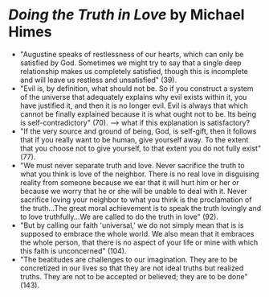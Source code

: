 
# *Doing the Truth in Love* by Michael Himes

* "Augustine speaks of restlessness of our hearts, which can only be satisfied by God.  Sometimes we might try to say that a single deep relationship makes us completely satisfied, though this is incomplete and will leave us restless and unsatisfied" (39).
* "Evil is, by definition, what should not be.  So if you construct a system of the universe that adequately explains why evil exists within it, you have justified it, and then it is no longer evil.  Evil is always that which cannot be finally explained because it is what ought not to be.  Its being is self-contradictory" (70). --> what if this explanation is satisfactory?
* "If the very source and ground of being, God, is self-gift, then it follows that if you really want to be human, give yourself away.  To the extent that you choose not to give yourself, to that extent you do not fully exist" (77).
* "We must never separate truth and love.  Never sacrifice the truth to what you think is love of the neighbor.  There is no real love in disguising reality from someone because we ear that it will hurt him or her or because we worry that he or she will be unable to deal with it.  Never sacrifice loving your neighbor to what you think is the proclamation of the truth...The great moral achievement is to speak the truth lovingly and to love truthfully...We are called to do the truth in love" (92).
* "But by calling our faith 'universal,' we do not simply mean that is is supposed to embrace the whole world.  We also mean that it embraces the whole person, that there is no aspect of your life or mine with which this faith is unconcerned" (104).
* "The beatitudes are challenges to our imagination.  They are to be concretized in our lives so that they are not ideal truths but realized truths.  They are not to be accepted or believed; they are to be done" (143).

